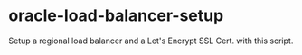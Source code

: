 # oracle-load-balancer-setup
Setup a regional load balancer and a Let's Encrypt SSL Cert. with this script.
